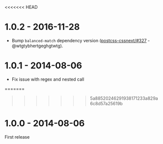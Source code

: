 <<<<<<< HEAD
# 1.0.2 - 2016-11-28

- Bump `balanced-match` dependency version
([postcss-cssnext/#327](https://github.com/MoOx/postcss-cssnext/issues/327) - @wtgtybhertgeghgtwtg).

# 1.0.1 - 2014-08-06

* Fix issue with regex and nested call

=======
>>>>>>> 5a88520246291938171233a829a6c8d57a25619b
# 1.0.0 - 2014-08-06

First release
